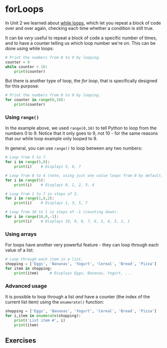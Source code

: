 # forLoops

In Unit 2 we learned about [while loops](https://github.com/NorthcoteHS/10MCOD/tree/master/modules/u2_codingFundamentals/review#while-loops), which let you repeat a block of code over and over again, checking each time whether a condition is still true.

It can be *very* useful to repeat a block of code a specific number of times, and to have a counter telling us which loop number we're on. This can be done using while loops:

```python
# Print the numbers from 0 to 9 by looping.
counter = 0
while counter < 10:
    print(counter)
```

But there is another type of loop, the *for loop*, that is specifically designed for this purpose:

```python
# Print the numbers from 0 to 9 by looping.
for counter in range(0,10):
    print(counter)
```

### Using `range()`

In the example above, we used `range(0,10)` to tell Python to loop from the numbers 0 to 9. Notice that it only goes to 9, not 10 - for the same reasons that our while loop example only looped to 9.

In general, you can use `range()` to loop between any two numbers:

```python
# Loop from 5 to 7.
for i in range(5,8):
    print(i)    # Displays 5, 6, 7

# Loop from 0 to 4 (note, using just one value loops from 0 by default).
for i in range(5):
    print(i)    # Displays 0, 1, 2, 3, 4

# Loop from 1 to 7 in steps of 2.
for i in range(1,8,2):
    print(i)    # Displays 1, 3, 5, 7

# Loop from 10 to 1 in steps of -1 (counting down).
for i in range(10,0,-1):
    print(i)    # Displays 10, 9, 8, 7, 6, 5, 4, 3, 2, 1
```

### Using arrays

For loops have another very powerful feature - they can loop through each value of a list:

```python
# Loop through each item in a list.
shopping = ['Eggs', 'Bananas', 'Yogurt', 'Cereal', 'Bread', 'Pizza']
for item in shopping:
    print(item)     # Displays Eggs, Bananas, Yogurt, ...
```

### Advanced usage

It is possible to loop through a list *and* have a counter (the index of the current list item) using the `enumerate()` function:

```python
shopping = ['Eggs', 'Bananas', 'Yogurt', 'Cereal', 'Bread', 'Pizza']
for i,item in enumerate(shopping):
    print('List item #', i)
    print(item)
```

## Exercises

